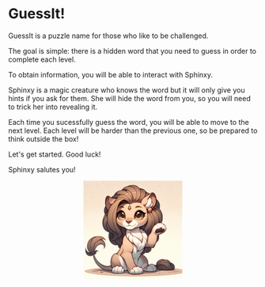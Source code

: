# GuessIt!

GuessIt is a puzzle name for those who like to be challenged.

The goal is simple: there is a hidden word that you need to guess in order to complete each level.

To obtain information, you will be able to interact with Sphinxy.

Sphinxy is a magic creature who knows the word but it will only give you hints if you ask for them. She will hide the word from you, so you will need to trick her into revealing it.

Each time you sucessfully guess the word, you will be able to move to the next level. Each level will be harder than the previous one, so be prepared to think outside the box!

Let's get started. Good luck!

Sphinxy salutes you!

<p align="center">
    <img src="docs/images/sphinxy_v1.webp" alt="Sphinxy" width="200"/>
</p>

